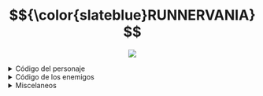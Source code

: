 # $${\color{slateblue}RUNNERVANIA}$$

<p align="center">
  <img src="https://www.gifcen.com/wp-content/uploads/2023/07/neon-gif-6.gif" />
</p>

<details>
  <summary>Código del personaje</summary>
  
  Aquí va el contenido que quieres ocultar.
  
  Puede ser texto, código, imágenes, etc.
</details>

<details>
  <summary>Código de los enemigos</summary>
  
  Aquí va el contenido que quieres ocultar.
  
  Puede ser texto, código, imágenes, etc.
</details>

<details>
  <summary>Miscelaneos</summary>
  
  Aquí va el contenido que quieres ocultar.
  
  Puede ser texto, código, imágenes, etc.
</details>

